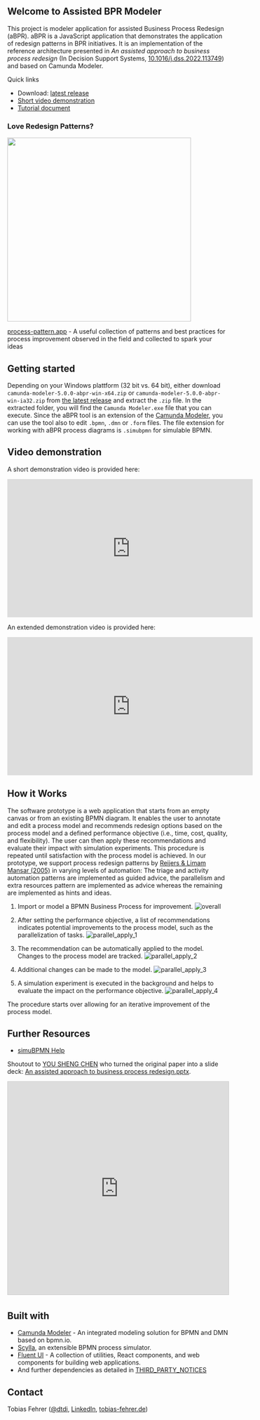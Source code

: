 ## Welcome to Assisted BPR Modeler

This project is modeler application for assisted Business Process Redesign (aBPR). aBPR is a JavaScript application that demonstrates the application of redesign patterns in BPR initiatives. It is an implementation of the reference architecture presented in *An assisted approach to business process redesign* (In Decision Support Systems, [10.1016/j.dss.2022.113749](https://doi.org/10.1016/j.dss.2022.113749)) and based on Camunda Modeler.

Quick links
- Download: [latest release](https://github.com/dtdi/assisted-bpr-modeler/releases/latest)
- [Short video demonstration](https://www.youtube.com/watch?v=HwXtz2mDHLw)
- [Tutorial document](https://github.com/dtdi/assisted-bpr-modeler/blob/gh-pages/aBPR%20Tutorial.pdf) 

### Love Redesign Patterns?

[<img src="https://dtdi.de/ads/assisted-bpr-modeler.png" width="419px" />](https://dtdi.de/i.php?repo=assisted-bpr-modeler)

[process-pattern.app](https://dtdi.de/i.php?repo=assisted-bpr-modeler) - A useful collection of patterns and best practices for process improvement observed in the field and collected to spark your ideas

## Getting started

Depending on your Windows plattform (32 bit vs. 64 bit), either download `camunda-modeler-5.0.0-abpr-win-x64.zip` or `camunda-modeler-5.0.0-abpr-win-ia32.zip` from [the latest release](https://github.com/dtdi/assisted-bpr-modeler/releases/latest) and extract the `.zip` file. In the extracted folder, you will find the `Camunda Modeler.exe` file that you can execute. Since the aBPR tool is an extension of the [Camunda Modeler](https://github.com/camunda/camunda-modeler), you can use the tool also to edit `.bpmn`, `.dmn` or `.form` files. The file extension for working with aBPR process diagrams is `.simubpmn` for simulable BPMN. 

## Video demonstration

A short demonstration video is provided here:

<iframe width="560" height="315" src="https://www.youtube.com/embed/HwXtz2mDHLw" title="YouTube video player" frameborder="0" allow="accelerometer; clipboard-write; encrypted-media; gyroscope; picture-in-picture" allowfullscreen></iframe>

An extended demonstration video is provided here:

<iframe src="https://www.youtube.com/embed/VqrHj7RaFXQ" 
    width="560" 
    height="315"
    frameborder="0" 
    allow="accelerometer; clipboard-write; encrypted-media; gyroscope; picture-in-picture"
    allowfullscreen>
</iframe>

## How it Works

The software prototype is a web application that starts from an empty canvas or from an existing BPMN diagram. It enables the user to annotate and edit a process model and recommends redesign options based on the process model and a defined performance objective (i.e., time, cost, quality, and flexibility). The user can then apply these recommendations and evaluate their impact with simulation experiments. This procedure is repeated until satisfaction with the process model is achieved. 
In our prototype, we support process redesign patterns by [Reijers & Limam Mansar (2005)](https://doi.org/10.1016/j.omega.2004.04.012) in varying levels of automation: The triage and activity automation patterns are implemented as guided advice, the parallelism and extra resources pattern are implemented as advice whereas the remaining are implemented as hints and ideas. 

1) Import or model a BPMN Business Process for improvement. 
![overall](https://user-images.githubusercontent.com/922917/125649915-accff879-538b-47b5-b75e-6a1ee47913ef.PNG)

2) After setting the performance objective, a list of recommendations indicates potential improvements to the process model, such as the parallelization of tasks.
![parallel_apply_1](https://user-images.githubusercontent.com/922917/125649930-efb88ab1-22aa-494a-a330-1e97e87995e9.png)

3) The recommendation can be automatically applied to the model. Changes to the process model are tracked. 
![parallel_apply_2](https://user-images.githubusercontent.com/922917/125649944-6f710924-63a5-4e76-b3a3-c8880f373e05.png)

4) Additional changes can be made to the model. 
![parallel_apply_3](https://user-images.githubusercontent.com/922917/125649954-d6c17dae-dd0b-4450-b59f-2153e45113f4.png)

5) A simulation experiment is executed in the background and helps to evaluate the impact on the performance objective. 
![parallel_apply_4](https://user-images.githubusercontent.com/922917/125649959-03ea9fc5-5403-463d-8a26-cd63f2755d11.png)

The procedure starts over allowing for an iterative improvement of the process model. 

## Further Resources

- [simuBPMN Help](simu-bpmn)

Shoutout to [YOU SHENG CHEN](https://www.slideshare.net/ssuserff66e5) who turned the original paper into a slide deck: [An assisted approach to business process redesign.pptx](https://www.slideshare.net/ssuserff66e5/an-assisted-approach-to-business-process-redesignpptx).

<iframe src="https://www.slideshare.net/slideshow/embed_code/key/jC2223Zu2GpcVR" width="595" height="485" frameborder="0" marginwidth="0" marginheight="0" scrolling="no" style="border:1px solid #CCC; border-width:1px; margin-bottom:5px; max-width: 100%;" allowfullscreen> </iframe> 

## Built with

* [Camunda Modeler](https://github.com/camunda/camunda-modeler) - An integrated modeling solution for BPMN and DMN based on bpmn.io.
* [Scylla](https://github.com/bptlab/scylla), an extensible BPMN process simulator. 
* [Fluent UI](https://github.com/microsoft/fluentui) -  A collection of utilities, React components, and web components for building web applications.
* And further dependencies as detailed in [THIRD_PARTY_NOTICES](https://github.com/dtdi/assisted-bpr-modeler/blob/v5.0.0-abpr/THIRD_PARTY_NOTICES)

## Contact

Tobias Fehrer ([@dtdi](https://twitter.com/dtdi_), [LinkedIn](https://www.linkedin.com/in/tobiasfehrer/), [tobias-fehrer.de](https://tobias-fehrer.de))
